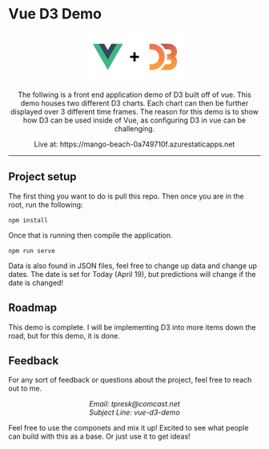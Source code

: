 # Vue D3 Demo
<div align="center">
    <img src="src\assets\Vue-d3-image.jpg" width="200">
</div>
<p></p>
<div align="center">
The follwing is a front end application demo of D3 built off of vue.  This demo houses two different D3 charts.  Each chart can then be further displayed over 3 different time frames.  The reason for this demo is to show how D3 can be used inside of Vue, as configuring D3 in vue can be challenging.
</div>

<p></p>
<div align="center">
Live at: https://mango-beach-0a749710f.azurestaticapps.net

</div>


---

## Project setup
The first thing you want to do is pull this repo.  Then once you are in the root, run the following:
```
npm install
```

Once that is running then compile the application.
```
npm run serve
```
Data is also found in JSON files, feel free to change up data and change up dates.  The date is set for Today (April 19), but predictions will change if the date is changed!

## Roadmap

This demo is complete.  I will be implementing D3 into more items down the road, but for this demo, it is done. 

## Feedback

For any sort of feedback or questions about the project, feel free to reach out to me.  

<div align="center" style="font-style: italic;">
Email: tpresk@comcast.net
</div>
<div align="center" style="font-style: italic;">
Subject Line: vue-d3-demo
</div>

Feel free to use the componets and mix it up!  Excited to see what people can build with this as a base.  Or just use it to get ideas!


